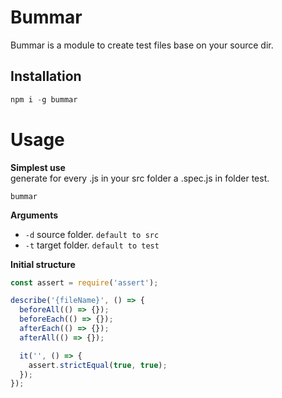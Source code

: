 # Bummar

Bummar is a module to create test files base on your source dir.

## Installation
```js
npm i -g bummar
```

# Usage

**Simplest use**  
generate for every .js in your src folder a .spec.js in folder test.

```shell
bummar
```

**Arguments**

* `-d` source folder. `default to src`
* `-t` target folder. `default to test`

**Initial structure**  
```js
const assert = require('assert');

describe('{fileName}', () => {
  beforeAll(() => {});
  beforeEach(() => {});
  afterEach(() => {});
  afterAll(() => {});

  it('', () => {
    assert.strictEqual(true, true);
  });
});
```
